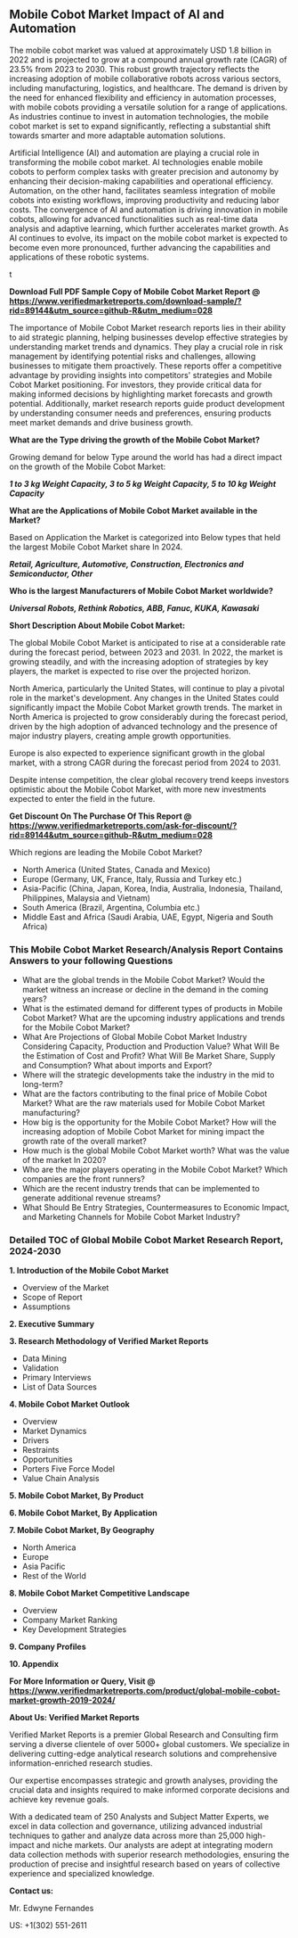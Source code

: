 <h2>Mobile Cobot Market Impact of AI and Automation</h2><p>The mobile cobot market was valued at approximately USD 1.8 billion in 2022 and is projected to grow at a compound annual growth rate (CAGR) of 23.5% from 2023 to 2030. This robust growth trajectory reflects the increasing adoption of mobile collaborative robots across various sectors, including manufacturing, logistics, and healthcare. The demand is driven by the need for enhanced flexibility and efficiency in automation processes, with mobile cobots providing a versatile solution for a range of applications. As industries continue to invest in automation technologies, the mobile cobot market is set to expand significantly, reflecting a substantial shift towards smarter and more adaptable automation solutions.</p><p>Artificial Intelligence (AI) and automation are playing a crucial role in transforming the mobile cobot market. AI technologies enable mobile cobots to perform complex tasks with greater precision and autonomy by enhancing their decision-making capabilities and operational efficiency. Automation, on the other hand, facilitates seamless integration of mobile cobots into existing workflows, improving productivity and reducing labor costs. The convergence of AI and automation is driving innovation in mobile cobots, allowing for advanced functionalities such as real-time data analysis and adaptive learning, which further accelerates market growth. As AI continues to evolve, its impact on the mobile cobot market is expected to become even more pronounced, further advancing the capabilities and applications of these robotic systems.</p>t</p><p id="" class=""><strong>Download Full PDF Sample Copy of Mobile Cobot Market Report @ <a href="https://www.verifiedmarketreports.com/download-sample/?rid=89144&utm_source=github-R&utm_medium=028" target="_blank">https://www.verifiedmarketreports.com/download-sample/?rid=89144&utm_source=github-R&utm_medium=028</a></strong></p><p>The importance of&nbsp;Mobile Cobot Market research reports lies in their ability to aid strategic planning, helping businesses develop effective strategies by understanding market trends and dynamics. They play a crucial role in risk management by identifying potential risks and challenges, allowing businesses to mitigate them proactively. These reports offer a competitive advantage by providing insights into competitors' strategies and Mobile Cobot Market positioning. For investors, they provide critical data for making informed decisions by highlighting market forecasts and growth potential. Additionally, market research reports guide product development by understanding consumer needs and preferences, ensuring products meet market demands and drive business growth.</p><p><strong>What are the&nbsp;Type driving the growth of the Mobile Cobot Market?</strong></p><p id="" class="">Growing demand for below Type around the world has had a direct impact on the growth of the Mobile Cobot Market:</p><em><strong>1 to 3 kg Weight Capacity, 3 to 5 kg Weight Capacity, 5 to 10 kg Weight Capacity</strong></em></p><strong>What are the&nbsp;Applications&nbsp;of Mobile Cobot Market available in the Market?</strong></p><p id="" class="">Based on Application the Market is categorized into Below types that held the largest Mobile Cobot Market share In 2024.</p><em><strong>Retail, Agriculture, Automotive, Construction, Electronics and Semiconductor, Other</strong></em></p><strong>Who is the largest Manufacturers of Mobile Cobot Market worldwide?</strong></p><p><em><strong>Universal Robots, Rethink Robotics, ABB, Fanuc, KUKA, Kawasaki</strong></em></p><p id="" class=""><strong>Short Description About Mobile Cobot Market:</strong></p><p>The global Mobile Cobot Market is anticipated to rise at a considerable rate during the forecast period, between 2023 and 2031. In 2022, the market is growing steadily, and with the increasing adoption of strategies by key players, the market is expected to rise over the projected horizon.</p><p>North America, particularly the United States, will continue to play a pivotal role in the market's development. Any changes in the United States could significantly impact the Mobile Cobot Market growth trends. The market in North America is projected to grow considerably during the forecast period, driven by the high adoption of advanced technology and the presence of major industry players, creating ample growth opportunities.</p><p>Europe is also expected to experience significant growth in the global market, with a strong CAGR during the forecast period from 2024 to 2031.</p><p>Despite intense competition, the clear global recovery trend keeps investors optimistic about the Mobile Cobot Market, with more new investments expected to enter the field in the future.</p><p id="" class=""><strong>Get Discount On The Purchase Of This Report @ <a href="https://www.verifiedmarketreports.com/ask-for-discount/?rid=89144&utm_source=github-R&utm_medium=028" target="_blank">https://www.verifiedmarketreports.com/ask-for-discount/?rid=89144&utm_source=github-R&utm_medium=028</a></strong></p>Which regions are leading the Mobile Cobot Market?</p><ul><li>North America (United States, Canada and Mexico)</li><li>Europe (Germany, UK, France, Italy, Russia and Turkey etc.)</li><li>Asia-Pacific (China, Japan, Korea, India, Australia, Indonesia, Thailand, Philippines, Malaysia and Vietnam)</li><li>South America (Brazil, Argentina, Columbia etc.)</li><li>Middle East and Africa (Saudi Arabia, UAE, Egypt, Nigeria and South Africa)</li></ul><h3 id="" class="">This Mobile Cobot Market Research/Analysis Report Contains Answers to your following Questions</h3><ul><li>What are the global trends in the Mobile Cobot Market? Would the market witness an increase or decline in the demand in the coming years?</li><li>What is the estimated demand for different types of products in Mobile Cobot Market? What are the upcoming industry applications and trends for the Mobile Cobot Market?</li><li>What Are Projections of Global Mobile Cobot Market Industry Considering Capacity, Production and Production Value? What Will Be the Estimation of Cost and Profit? What Will Be Market Share, Supply and Consumption? What about imports and Export?</li><li>Where will the strategic developments take the industry in the mid to long-term?</li><li>What are the factors contributing to the final price of Mobile Cobot Market? What are the raw materials used for Mobile Cobot Market manufacturing?</li><li>How big is the opportunity for the Mobile Cobot Market? How will the increasing adoption of Mobile Cobot Market for mining impact the growth rate of the overall market?</li><li>How much is the global Mobile Cobot Market worth? What was the value of the market In 2020?</li><li>Who are the major players operating in the Mobile Cobot Market? Which companies are the front runners?</li><li>Which are the recent industry trends that can be implemented to generate additional revenue streams?</li><li>What Should Be Entry Strategies, Countermeasures to Economic Impact, and Marketing Channels for Mobile Cobot Market Industry?</li></ul><h3 id="" class="">Detailed TOC of Global Mobile Cobot Market Research Report, 2024-2030</h3><p id="" class=""><strong>1. Introduction of the Mobile Cobot Market</strong></p><ul><li>Overview of the Market</li><li>Scope of Report</li><li>Assumptions</li></ul><p id="" class=""><strong>2. Executive Summary</strong></p><p id="" class=""><strong>3. Research Methodology of Verified Market Reports</strong></p><ul><li>Data Mining</li><li>Validation</li><li>Primary Interviews</li><li>List of Data Sources</li></ul><p id="" class=""><strong>4. Mobile Cobot Market Outlook</strong></p><ul><li>Overview</li><li>Market Dynamics</li><li>Drivers</li><li>Restraints</li><li>Opportunities</li><li>Porters Five Force Model</li><li>Value Chain Analysis</li></ul><p id="" class=""><strong>5. Mobile Cobot Market, By Product</strong></p><p id="" class=""><strong>6. Mobile Cobot Market, By Application</strong></p><p id="" class=""><strong>7. Mobile Cobot Market, By Geography</strong></p><ul><li>North America</li><li>Europe</li><li>Asia Pacific</li><li>Rest of the World</li></ul><p id="" class=""><strong>8. Mobile Cobot Market Competitive Landscape</strong></p><ul><li>Overview</li><li>Company Market Ranking</li><li>Key Development Strategies</li></ul><p id="" class=""><strong>9. Company Profiles</strong></p><p id="" class=""><strong>10. Appendix</strong></p><p id="" class=""><strong>For More Information or Query, Visit @ <a href="https://www.verifiedmarketreports.com/product/global-mobile-cobot-market-growth-2019-2024/" target="_blank">https://www.verifiedmarketreports.com/product/global-mobile-cobot-market-growth-2019-2024/</a></strong></p><p id="" class=""><strong>About Us: Verified Market Reports</strong></p><p id="" class="">Verified Market Reports is a premier Global Research and Consulting firm serving a diverse clientele of over 5000+ global customers. We specialize in delivering cutting-edge analytical research solutions and comprehensive information-enriched research studies.</p><p id="" class="">Our expertise encompasses strategic and growth analyses, providing the crucial data and insights required to make informed corporate decisions and achieve key revenue goals.</p><p id="" class="">With a dedicated team of 250 Analysts and Subject Matter Experts, we excel in data collection and governance, utilizing advanced industrial techniques to gather and analyze data across more than 25,000 high-impact and niche markets. Our analysts are adept at integrating modern data collection methods with superior research methodologies, ensuring the production of precise and insightful research based on years of collective experience and specialized knowledge.</p><p id="" class=""><strong>Contact us:</strong></p><p id="" class="">Mr. Edwyne Fernandes</p><p id="" class="">US: +1(302) 551-2611</p>